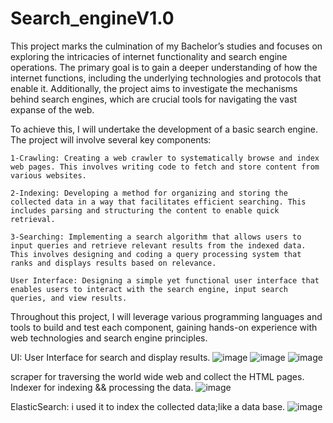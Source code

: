 # Search_engineV1.0
This project marks the culmination of my Bachelor’s studies and focuses on exploring the intricacies of internet functionality and search engine operations. The primary goal is to gain a deeper understanding of how the internet functions, including the underlying technologies and protocols that enable it. Additionally, the project aims to investigate the mechanisms behind search engines, which are crucial tools for navigating the vast expanse of the web.

To achieve this, I will undertake the development of a basic search engine. The project will involve several key components:

    1-Crawling: Creating a web crawler to systematically browse and index web pages. This involves writing code to fetch and store content from various websites.

    2-Indexing: Developing a method for organizing and storing the collected data in a way that facilitates efficient searching. This includes parsing and structuring the content to enable quick retrieval.

    3-Searching: Implementing a search algorithm that allows users to input queries and retrieve relevant results from the indexed data. This involves designing and coding a query processing system that ranks and displays results based on relevance.

    User Interface: Designing a simple yet functional user interface that enables users to interact with the search engine, input search queries, and view results.

Throughout this project, I will leverage various programming languages and tools to build and test each component, gaining hands-on experience with web technologies and search engine principles.

  UI: User Interface for search and display results.
  ![image](https://user-images.githubusercontent.com/47031764/142437820-4d118b81-bad6-4d38-a93c-2d4e73b9abc4.png)
  ![image](https://user-images.githubusercontent.com/47031764/142438017-0cdc22cd-ec84-407c-bfc2-cde1572160d5.png)
![image](https://user-images.githubusercontent.com/47031764/142438065-c27ef4d6-a294-4337-a08f-584bf6e9f5b4.png)


  scraper for traversing the world wide web and collect the HTML pages.
  Indexer for indexing && processing the data.
  ![image](https://user-images.githubusercontent.com/47031764/142438169-5ad77c44-23dc-496d-b48a-9351ad29f006.png)

ElasticSearch: i used it to index the collected data;like a data base.
![image](https://user-images.githubusercontent.com/47031764/142438378-3c382f0c-2407-4409-950d-7592a67bbfe0.png)


